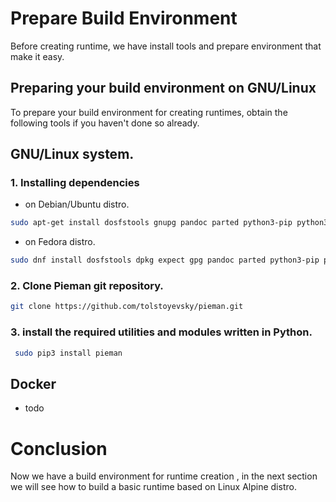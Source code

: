 
# Prepare Build Environment

Before creating runtime, we have install tools and prepare environment that make it easy.

## Preparing your build environment on GNU/Linux 

To prepare your build environment for creating runtimes, obtain the following tools if you haven't done so already.


## GNU/Linux system.

### 1. Installing dependencies 

 - on Debian/Ubuntu distro. 


```bash 
sudo apt-get install dosfstools gnupg pandoc parted python3-pip python3-setuptools python3-yaml qemu-user-static rsync uuid-runtime wget whois
```


 - on Fedora distro.


```bash 
sudo dnf install dosfstools dpkg expect gpg pandoc parted python3-pip python3-PyYAML python3-setuptools qemu-user-static rsync wget
```

### 2. Clone Pieman git repository.

```bash
git clone https://github.com/tolstoyevsky/pieman.git
```

 ### 3. install the required utilities and modules written in Python.

```bash 
 sudo pip3 install pieman 
```

## Docker 
 - todo   

# Conclusion 

Now we have a build environment for runtime creation , in the next section we will see how to build a basic runtime
based on Linux Alpine distro.
